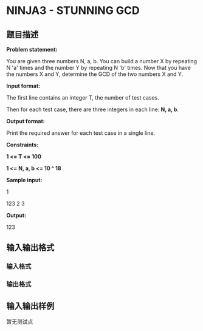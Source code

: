 # NINJA3 - STUNNING GCD

## 题目描述

**Problem statement:**

You are given three numbers N, a, b. You can build a number X by repeating N 'a' times and the number Y by repeating N 'b' times. Now that you have the numbers X and Y, determine the GCD of the two numbers X and Y.

**Input format:**

The first line contains an integer T, the number of test cases.

Then for each test case, there are three integers in each line: **N, a, b**.

**Output format:**

Print the required answer for each test case in a single line.

**Constraints:**

**1 <= T <= 100**

**1 <= N, a, b <= 10 ^ 18**

**Sample input:**

1

123 2 3

**Output:**

123

## 输入输出格式

### 输入格式

### 输出格式

## 输入输出样例

暂无测试点

